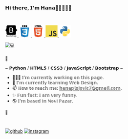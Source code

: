 
### 𝗛𝗶 𝘁𝗵𝗲𝗿𝗲, 𝗜'𝗺 𝗛𝗮𝗻𝗮👋🏼👩🏻‍💻
<div>
<br>
<p><a href="https://getbootstrap.com" target="_blank" rel="noreferrer"> <img src="https://raw.githubusercontent.com/devicons/devicon/master/icons/bootstrap/bootstrap-plain-wordmark.svg" alt="bootstrap" width="40" height="40"/> 
 </a> <a href="https://www.w3schools.com/css/" target="_blank" rel="noreferrer"> <img src="https://raw.githubusercontent.com/devicons/devicon/master/icons/css3/css3-original-wordmark.svg" alt="css3" width="40" height="40"/> 
 </a> <a href="https://www.w3.org/html/" target="_blank" rel="noreferrer"> <img src="https://raw.githubusercontent.com/devicons/devicon/master/icons/html5/html5-original-wordmark.svg" alt="html5" width="40" height="40"/> </a> <a href="https://developer.mozilla.org/en-US/docs/Web/JavaScript" target="_blank" rel="noreferrer"> <img src="https://raw.githubusercontent.com/devicons/devicon/master/icons/javascript/javascript-original.svg" alt="javascript" width="40" height="40"/> </a> <a href="https://www.python.org" target="_blank" rel="noreferrer"> <img src="https://raw.githubusercontent.com/devicons/devicon/master/icons/python/python-original.svg" alt="python" width="40" height="40"/> </a> 

 </p></div>


![💻](https://i.pinimg.com/originals/8b/35/fe/8b35fef55fba1a201c9c7a11d3ec3d64.gif)

####

🤍

~ 𝗣𝘆𝘁𝗵𝗼𝗻 / 𝗛𝗧𝗠𝗟𝟱 / 𝗖𝗦𝗦𝟯 / 𝗝𝗮𝘃𝗮𝗦𝗰𝗿𝗶𝗽𝘁 / 𝗕𝗼𝗼𝘁𝘀𝘁𝗿𝗮𝗽 ~

- 👩🏻‍💻 𝕀’𝕞 𝕔𝕦𝕣𝕣𝕖𝕟𝕥𝕝𝕪 𝕨𝕠𝕣𝕜𝕚𝕟𝕘 𝕠𝕟 𝕥𝕙𝕚𝕤 𝕡𝕒𝕘𝕖.
- 🌱 𝕀’𝕞 𝕔𝕦𝕣𝕣𝕖𝕟𝕥𝕝𝕪 𝕝𝕖𝕒𝕣𝕟𝕚𝕟𝕘 𝕎𝕖𝕓 𝔻𝕖𝕤𝕚𝕘𝕟.
- 📫 ℍ𝕠𝕨 𝕥𝕠 𝕣𝕖𝕒𝕔𝕙 𝕞𝕖:  [𝕙𝕒𝕟𝕒𝕡𝕝𝕠𝕛𝕠𝕧𝕚𝕔𝟟@𝕘𝕞𝕒𝕚𝕝.𝕔𝕠𝕞](𝕞𝕒𝕚𝕝𝕥𝕠:𝕙𝕒𝕟𝕒𝕡𝕝𝕠𝕛𝕠𝕧𝕚𝕔𝟟@𝕘𝕞𝕒𝕚𝕝.𝕔𝕠𝕞).
- ✨ 𝔽𝕦𝕟 𝕗𝕒𝕔𝕥: 𝕀 𝕒𝕞 𝕧𝕖𝕣𝕪 𝕗𝕦𝕟𝕟𝕪.
- 🌎 𝕀'𝕞 𝕓𝕒𝕤𝕖𝕕 𝕚𝕟 ℕ𝕠𝕧𝕚 ℙ𝕒𝕫𝕒𝕣.

🤍






<br>

[<img src="https://cdn-icons-png.flaticon.com/512/2111/2111432.png" alt='github' height='40'>](https://github.com/plojovichana)  [<img src='https://cdn-icons-png.flaticon.com/512/87/87390.png' alt='instagram' height='40'>](https://www.instagram.com/hanaplojovic/)  




